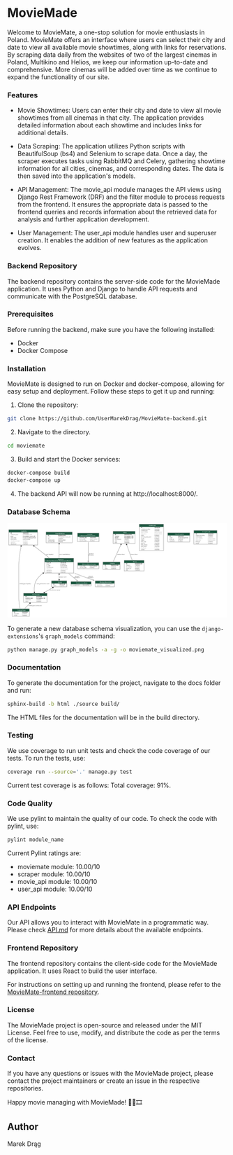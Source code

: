 # MovieMade
Welcome to MovieMate, a one-stop solution for movie enthusiasts in Poland. MovieMate offers an interface where users can select their city and date to view all available movie showtimes, along with links for reservations. By scraping data daily from the websites of two of the largest cinemas in Poland, Multikino and Helios, we keep our information up-to-date and comprehensive. More cinemas will be added over time as we continue to expand the functionality of our site.


### Features

- Movie Showtimes: Users can enter their city and date to view all movie showtimes from all cinemas in that city. The application provides detailed information about each showtime and includes links for additional details.

- Data Scraping: The application utilizes Python scripts with BeautifulSoup (bs4) and Selenium to scrape data. Once a day, the scraper executes tasks using RabbitMQ and Celery, gathering showtime information for all cities, cinemas, and corresponding dates. The data is then saved into the application's models.

- API Management: The movie_api module manages the API views using Django Rest Framework (DRF) and the filter module to process requests from the frontend. It ensures the appropriate data is passed to the frontend queries and records information about the retrieved data for analysis and further application development.

- User Management: The user_api module handles user and superuser creation. It enables the addition of new features as the application evolves.

### Backend Repository
The backend repository contains the server-side code for the MovieMade application. It uses Python and Django to handle API requests and communicate with the PostgreSQL database.

### Prerequisites
Before running the backend, make sure you have the following installed:

- Docker
- Docker Compose

### Installation
MovieMate is designed to run on Docker and docker-compose, allowing for easy setup and deployment. Follow these steps to get it up and running:

1. Clone the repository:
```bash
git clone https://github.com/UserMarekDrag/MovieMate-backend.git
```
2. Navigate to the directory.
```bash
cd moviemate
```
3. Build and start the Docker services:
```bash
docker-compose build
docker-compose up
```
4. The backend API will now be running at http://localhost:8000/.

### Database Schema

![Database Schema](moviemate_visualized.png)

To generate a new database schema visualization, you can use the `django-extensions`'s `graph_models` command:

```bash
python manage.py graph_models -a -g -o moviemate_visualized.png
```

### Documentation

To generate the documentation for the project, navigate to the docs folder and run:

```bash
sphinx-build -b html ./source build/
```
The HTML files for the documentation will be in the build directory.

### Testing

We use coverage to run unit tests and check the code coverage of our tests. To run the tests, use:

```bash
coverage run --source='.' manage.py test
```
Current test coverage is as follows:
Total coverage: 91%.

### Code Quality

We use pylint to maintain the quality of our code. To check the code with pylint, use:

```bash
pylint module_name
```
Current Pylint ratings are:

- moviemate module: 10.00/10
- scraper module: 10.00/10
- movie_api module: 10.00/10
- user_api module: 10.00/10

### API Endpoints
Our API allows you to interact with MovieMate in a programmatic way. Please check [API.md](API.md) for more details about the available endpoints.

### Frontend Repository
The frontend repository contains the client-side code for the MovieMade application. It uses React to build the user interface.

For instructions on setting up and running the frontend, please refer to the [MovieMate-frontend repository](https://github.com/UserMarekDrag/MovieMate-frontend).

### License
The MovieMade project is open-source and released under the MIT License. Feel free to use, modify, and distribute the code as per the terms of the license.

### Contact
If you have any questions or issues with the MovieMade project, please contact the project maintainers or create an issue in the respective repositories.

Happy movie managing with MovieMade! 🎥🍿🎞️

## Author 
Marek Drąg